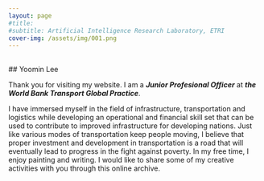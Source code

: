 ```yaml
---
layout: page
#title: 
#subtitle: Artificial Intelligence Research Laboratory, ETRI
cover-img: /assets/img/001.png
---
```

<br/>
## Yoomin Lee

Thank you for visiting my website. I am a **_Junior Profesional Officer_** at **_the World Bank Transport Global Practice_**. 

I have immersed myself in the field of infrastructure, transportation and logistics while developing an operational and financial skill set that can be used to contribute to improved infrastructure for developing nations. Just like various modes of transportation keep people moving, I believe that proper investment and development in transportation is a road that will eventually lead to progress in the fight against poverty.
In my free time, I enjoy painting and writing. I would like to share some of my creative activities with you through this online archive.  
